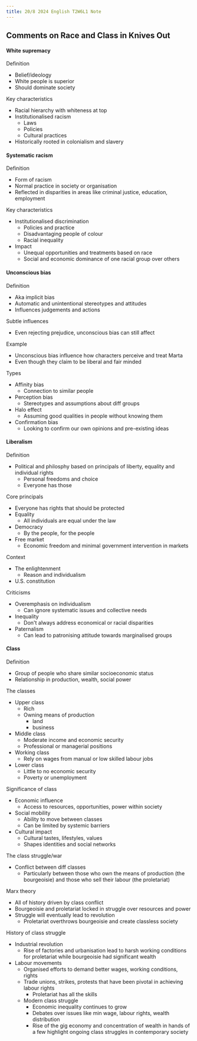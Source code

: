 ```yaml
---
title: 20/8 2024 English T2W6L1 Note
---
```

## Comments on Race and Class in Knives Out
#### White supremacy
Definition
- Belief/ideology
- White people is superior
- Should dominate society

Key characteristics
- Racial hierarchy with whiteness at top
- Institutionalised racism
	- Laws
	- Policies
	- Cultural practices
- Historically rooted in colonialism and slavery

#### Systematic racism
Definition
- Form of racism
- Normal practice in society or organisation
- Reflected in disparities in areas like criminal justice, education, employment

Key characteristics
- Institutionalised discrimination
	- Policies and practice
	- Disadvantaging people of colour
	- Racial inequality
- Impact
	- Unequal opportunities and treatments based on race
	- Social and economic dominance of one racial group over others

#### Unconscious bias
Definition
- Aka implicit bias
- Automatic and unintentional stereotypes and attitudes
- Influences judgements and actions

Subtle influences
- Even rejecting prejudice, unconscious bias can still affect

Example
- Unconscious bias influence how characters perceive and treat Marta
- Even though they claim to be liberal and fair minded

Types
- Affinity bias
	- Connection to similar people
- Perception bias
	- Stereotypes and assumptions about diff groups
- Halo effect
	- Assuming good qualities in people without knowing them
- Confirmation bias
	- Looking to confirm our own opinions and pre-existing ideas

#### Liberalism
Definition
- Political and philosphy based on principals of liberty, equality and individual rights
	- Personal freedoms and choice
	- Everyone has those

Core principals
- Everyone has rights that should be protected
- Equality
	- All individuals are equal under the law
- Democracy
	- By the people, for the people
- Free market
	- Economic freedom and minimal government intervention in markets

Context
- The enlightenment
	- Reason and individualism
- U.S. constitution

Criticisms
- Overemphasis on individualism
	- Can ignore systematic issues and collective needs
- Inequality
	- Don't always address economical or racial disparities
- Paternalism
	- Can lead to patronising attitude towards marginalised groups

#### Class
Definition
- Group of people who share similar socioeconomic status
- Relationship in production, wealth, social power

The classes
- Upper class
	- Rich
	- Owning means of production
		- land
		- business
- Middle class
	- Moderate income and economic security
	- Professional or managerial positions
- Working class
	- Rely on wages from manual or low skilled labour jobs
- Lower class
	- Little to no economic security
	- Poverty or unemployment

Significance of class
- Economic influence
	- Access to resources, opportunities, power within society
- Social mobility
	- Ability to move between classes
	- Can be limited by systemic barriers
- Cultural impact
	- Cultural tastes, lifestyles, values
	- Shapes identities and social networks

The class struggle/war
- Conflict between diff classes
	- Particularly between those who own the means of production (the bourgeoisie) and those who sell their labour (the proletariat)

Marx theory
- All of history driven by class conflict
- Bourgeoisie and proletariat locked in struggle over resources and power
- Struggle will eventually lead to revolution
	- Proletariat overthrows bourgeoisie and create classless society

History of class struggle
- Industrial revolution
	- Rise of factories and urbanisation lead to harsh working conditions for proletariat while bourgeoisie had significant wealth
- Labour movements
	- Organised efforts to demand better wages, working conditions, rights
	- Trade unions, strikes, protests that have been pivotal in achieving labour rights
		- Proletariat has all the skills
	- Modern class struggle
		- Economic inequality continues to grow
		- Debates over issues like min wage, labour rights, wealth distribution
		- Rise of the gig economy and concentration of wealth in hands of a few highlight ongoing class struggles in contemporary society